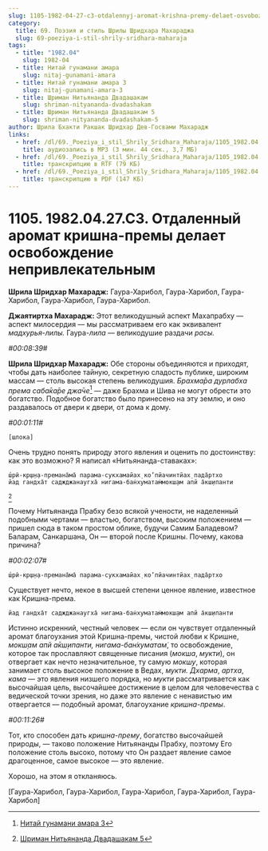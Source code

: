 ```yaml
---
slug: 1105-1982-04-27-c3-otdalennyj-aromat-krishna-premy-delaet-osvobozhdenie-neprivlekatelnym
category:
  title: 69. Поэзия и стиль Шрилы Шридхара Махараджа
  slug: 69-poeziya-i-stil-shrily-sridhara-maharaja
tags:
  - title: "1982.04"
    slug: 1982-04
  - title: Нитай гунамани амара
    slug: nitaj-gunamani-amara
  - title: Нитай гунамани амара 3
    slug: nitaj-gunamani-amara-3
  - title: Шриман Нитьянанда Двадашакам
    slug: shriman-nityananda-dvadashakam
  - title: Шриман Нитьянанда Двадашакам 5
    slug: shriman-nityananda-dvadashakam-5
author: Шрила Бхакти Ракшак Шридхар Дев-Госвами Махарадж
links:
  - href: /dl/69._Poeziya_i_stil_Shrily_Sridhara_Maharaja/1105_1982.04.27.C3_SridharMj_Otdalennyj_aromat_krishna-premy_delaet_osvobozhdenie_neprivlekatelnym.mp3
    title: аудиозапись в MP3 (3 мин. 44 сек., 3,7 МБ)
  - href: /dl/69._Poeziya_i_stil_Shrily_Sridhara_Maharaja/1105_1982.04.27.C3_SridharMj_Otdalennyj_aromat_krishna-premy_delaet_osvobozhdenie_neprivlekatelnym.rtf
    title: транскрипцию в RTF (79 КБ)
  - href: /dl/69._Poeziya_i_stil_Shrily_Sridhara_Maharaja/1105_1982.04.27.C3_SridharMj_Otdalennyj_aromat_krishna-premy_delaet_osvobozhdenie_neprivlekatelnym.pdf
    title: транскрипцию в PDF (147 КБ)
---
```


# 1105. 1982.04.27.C3. Отдаленный аромат кришна-премы делает освобождение непривлекательным

**Шрила Шридхар Махарадж:** Гаура-Харибол, Гаура-Харибол, Гаура-Харибол, Гаура-Харибол, Гаура-Харибол.

**Джаятиртха Махарадж:** Этот великодушный аспект Махапрабху — аспект милосердия — мы рассматриваем его как эквивалент *мадхурья-лилы.* Гаура-*лила* — великодушие раздачи *расы.*

*#00:08:39#*

**Шрила Шридхар Махарадж:** Обе стороны объединяются и приходят, чтобы дать наиболее тайную, секретную сладость публике, широким массам — столь высокая степень великодушия. *Брахма̄ра дурлабха према саба̄ка̄ре джа̄че*[^_ftn1] — даже Брахма и Шива не могут обрести это богатство. Подобное богатство было принесено на эту землю, и оно раздавалось от двери к двери, от дома к дому.

*#00:01:11#*

    [шлока]

Очень трудно понять природу этого явления и оценить по достоинству: как это возможно? Я написал «Нитьянанда-ставаках»:

    ш́рӣ-кр̣ш̣н̣а-премана̄ма̄ парама-сукхамайах̣ ко’пйачинтйах̣ пада̄ртхо
    йад гандха̄т саджджанаугха̄ нигама-бан̇хуматам̇мокш̣ам апй а̄кш̣ипанти
[^_ftn2]

Почему Нитьянанда Прабху безо всякой учености, не наделенный подобными чертами — властью, богатством, высоким положением — пришел сюда в таком простом облике, будучи Самим Баладевом? Баларам, Санкаршана, Он — второй после Кришны. Почему, какова причина?

*#00:02:07#*

    ш́рӣ-кр̣ш̣н̣а-премана̄ма̄ парама-сукхамайах̣ ко’пйачинтйах̣ пада̄ртхо

Существует нечто, некое в высшей степени ценное явление, известное как Кришна-према.

    йад гандха̄т саджджанаугха̄ нигама-бан̇хуматам̇мокш̣ам апй а̄кш̣ипанти

Истинно искренний, честный человек — если он чувствует отдаленный аромат благоухания этой Кришна-премы, чистой любви к Кришне, *мокш̣ам апй а̄кш̣ипанти, нигама-бан̇хуматам̇*, то освобождение, которое так прославляют священные писания (*мокша*, *мукти*), он отвергает как нечто незначительное, ту самую *мокшу*, которая занимает столь высокое положение в Ведах, *мукти. Дхарма*, *артха*, *кама* — это явления низшего порядка, но *мукти* рассматривается как высочайшая цель, высочайшее достижение в целом для человечества с ведической точки зрения, но даже это явление с ненавистью им отвергается — подобный аромат, благоухание *кришна-премы*.

*#00:11:26#*

Тот, кто способен дать *кришна-прему*, богатство высочайшей природы, — таково положение Нитьянанды Прабху, поэтому Его положение столь высоко, потому что Он раздает явление самое драгоценное, самое высокое — это явление.

Хорошо, на этом я откланяюсь.

[Гаура-Харибол, Гаура-Харибол, Гаура-Харибол, Гаура-Харибол, Гаура-Харибол]



[^_ftn1]: [Нитай гунамани амара 3](../notes/nitaj-gunamani-amara/nitaj-gunamani-amara-3.md)

[^_ftn2]: [Шриман Нитьянанда Двадашакам 5](../notes/shriman-nityananda-dvadashakam/shriman-nityananda-dvadashakam-5.md)
